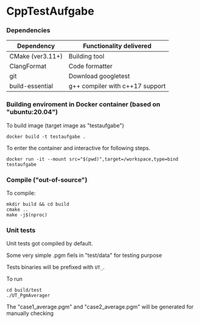 # CppTestAufgabe

### Dependencies

| Dependency         | Functionality delivered               |
|--------------------|---------------------------------------|
| CMake (ver3.11+)   | Building tool                         |
| ClangFormat        | Code formatter                        |
| git                | Download googletest                   |
| build-essential    | g++ compiler with c++17 support       |

### Building enviroment in Docker container (based on "ubuntu:20.04")
To build image (target image as "testaufgabe")
```
docker build -t testaufgabe .
```

To enter the container and interactive for following steps.
```
docker run -it --mount src="$(pwd)",target=/workspace,type=bind testaufgabe
```

### Compile ("out-of-source")

To compile:
```
mkdir build && cd build
cmake ..
make -j$(nproc)
```

### Unit tests

Unit tests got compiled by default.

Some very simple .pgm fiels in "test/data" for testing purpose

Tests binaries will be prefixed with `UT_`.

To run
```
cd build/test
./UT_PgmAverager
```
The "case1_average.pgm" and "case2_average.pgm" will be generated for manually checking

